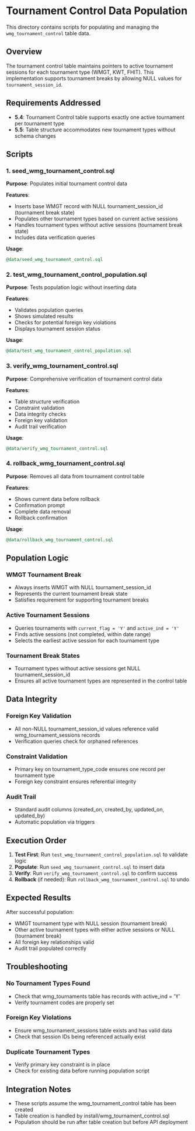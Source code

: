 # Tournament Control Data Population

This directory contains scripts for populating and managing the `wmg_tournament_control` table data.

## Overview

The tournament control table maintains pointers to active tournament sessions for each tournament type (WMGT, KWT, FHIT). This implementation supports tournament breaks by allowing NULL values for `tournament_session_id`.

## Requirements Addressed

- **5.4**: Tournament Control table supports exactly one active tournament per tournament type
- **5.5**: Table structure accommodates new tournament types without schema changes

## Scripts

### 1. seed_wmg_tournament_control.sql
**Purpose**: Populates initial tournament control data

**Features**:
- Inserts base WMGT record with NULL tournament_session_id (tournament break state)
- Populates other tournament types based on current active sessions
- Handles tournament types without active sessions (tournament break state)
- Includes data verification queries

**Usage**:
```sql
@data/seed_wmg_tournament_control.sql
```

### 2. test_wmg_tournament_control_population.sql
**Purpose**: Tests population logic without inserting data

**Features**:
- Validates population queries
- Shows simulated results
- Checks for potential foreign key violations
- Displays tournament session status

**Usage**:
```sql
@data/test_wmg_tournament_control_population.sql
```

### 3. verify_wmg_tournament_control.sql
**Purpose**: Comprehensive verification of tournament control data

**Features**:
- Table structure verification
- Constraint validation
- Data integrity checks
- Foreign key validation
- Audit trail verification

**Usage**:
```sql
@data/verify_wmg_tournament_control.sql
```

### 4. rollback_wmg_tournament_control.sql
**Purpose**: Removes all data from tournament control table

**Features**:
- Shows current data before rollback
- Confirmation prompt
- Complete data removal
- Rollback confirmation

**Usage**:
```sql
@data/rollback_wmg_tournament_control.sql
```

## Population Logic

### WMGT Tournament Break
- Always inserts WMGT with NULL tournament_session_id
- Represents the current tournament break state
- Satisfies requirement for supporting tournament breaks

### Active Tournament Sessions
- Queries tournaments with `current_flag = 'Y'` and `active_ind = 'Y'`
- Finds active sessions (not completed, within date range)
- Selects the earliest active session for each tournament type

### Tournament Break States
- Tournament types without active sessions get NULL tournament_session_id
- Ensures all active tournament types are represented in the control table

## Data Integrity

### Foreign Key Validation
- All non-NULL tournament_session_id values reference valid wmg_tournament_sessions records
- Verification queries check for orphaned references

### Constraint Validation
- Primary key on tournament_type_code ensures one record per tournament type
- Foreign key constraint ensures referential integrity

### Audit Trail
- Standard audit columns (created_on, created_by, updated_on, updated_by)
- Automatic population via triggers

## Execution Order

1. **Test First**: Run `test_wmg_tournament_control_population.sql` to validate logic
2. **Populate**: Run `seed_wmg_tournament_control.sql` to insert data
3. **Verify**: Run `verify_wmg_tournament_control.sql` to confirm success
4. **Rollback** (if needed): Run `rollback_wmg_tournament_control.sql` to undo

## Expected Results

After successful population:
- WMGT tournament type with NULL session (tournament break)
- Other active tournament types with either active sessions or NULL (tournament break)
- All foreign key relationships valid
- Audit trail populated correctly

## Troubleshooting

### No Tournament Types Found
- Check that wmg_tournaments table has records with active_ind = 'Y'
- Verify tournament codes are properly set

### Foreign Key Violations
- Ensure wmg_tournament_sessions table exists and has valid data
- Check that session IDs being referenced actually exist

### Duplicate Tournament Types
- Verify primary key constraint is in place
- Check for existing data before running population script

## Integration Notes

- These scripts assume the wmg_tournament_control table has been created
- Table creation is handled by install/wmg_tournament_control.sql
- Population should be run after table creation but before API deployment